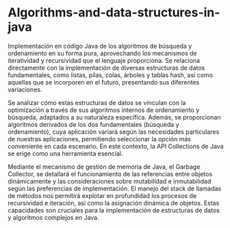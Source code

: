 # Algorithms-and-data-structures-in-java

Implementación en código Java de los algoritmos de búsqueda y ordenamiento en su forma pura, aprovechando los mecanismos de iteratividad y recursividad que el lenguaje proporciona. Se relaciona directamente con la implementación de diversas estructuras de datos fundamentales, como listas, pilas, colas, árboles y tablas hash, así como aquellas que se incorporen en el futuro, presentando sus diferentes variaciones.

Se analizar cómo estas estructuras de datos se vinculan con la optimización a través de sus algoritmos internos de ordenamiento y búsqueda, adaptados a su naturaleza específica. Además, se proporcionan algoritmos derivados de los dos fundamentales (búsqueda y ordenamiento), cuya aplicación variará según las necesidades particulares de nuestras aplicaciones, permitiendo seleccionar la opción más conveniente en cada escenario. En este contexto, la API Collections de Java se erige como una herramienta esencial.

Mediante el mecanismo de gestión de memoria de Java, el Garbage Collector, se detallará el funcionamiento de las referencias entre objetos dinámicamente y las consideraciones sobre mutabilidad e inmutabilidad según las preferencias de implementación. El manejo del stack de llamadas de métodos nos permitirá explotar en profundidad los procesos de recursividad e iteración, así como la asignación dinámica de objetos. Estas capacidades son cruciales para la implementación de estructuras de datos y algoritmos complejos en Java.

